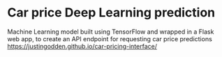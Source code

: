 # Car price Deep Learning prediction

Machine Learning model built using TensorFlow and wrapped in a Flask web app, to create an API endpoint for requesting car price predictions https://justingodden.github.io/car-pricing-interface/
